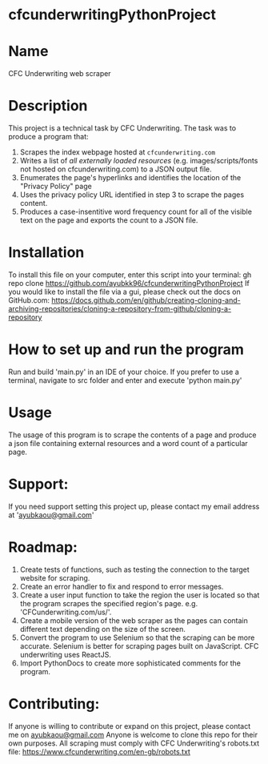 # cfcunderwritingPythonProject
# Name
CFC Underwriting web scraper

# Description
This project is a technical task by CFC Underwriting.
The task was to produce a program that:
1. Scrapes the index webpage hosted at `cfcunderwriting.com`
2. Writes a list of *all externally loaded resources* (e.g. images/scripts/fonts not hosted
on cfcunderwriting.com) to a JSON output file.
3. Enumerates the page's hyperlinks and identifies the location of the "Privacy Policy"
page
4. Uses the privacy policy URL identified in step 3 to scrape the pages content.
5. Produces a case-insentitive word frequency count for all of the visible text on the page and exports the count to a JSON file.

# Installation
To install this file on your computer, enter this script into your terminal: gh repo clone https://github.com/ayubkk96/cfcunderwritingPythonProject
If you would like to install the file via a gui, please check out the docs on GitHub.com: https://docs.github.com/en/github/creating-cloning-and-archiving-repositories/cloning-a-repository-from-github/cloning-a-repository

# How to set up and run the program
Run and build 'main.py' in an IDE of your choice.
If you prefer to use a terminal, navigate to src folder and enter and execute 'python main.py'

# Usage
The usage of this program is to scrape the contents of a page and produce a json file containing external resources and a word count of a particular page.

# Support:
If you need support setting this project up, please contact my email address at 'ayubkaou@gmail.com'

# Roadmap:
1. Create tests of functions, such as testing the connection to the target website for scraping.
2. Create an error handler to fix and respond to error messages.
3. Create a user input function to take the region the user is located so that the program scrapes the specified region's page. e.g. 'CFCunderwriting.com/us/'.
4. Create a mobile version of the web scraper as the pages can contain different text depending on the size of the screen.
5. Convert the program to use Selenium so that the scraping can be more accurate. Selenium is better for scraping pages built on JavaScript. CFC underwriting uses ReactJS.
6. Import PythonDocs to create more sophisticated comments for the program.

# Contributing:
If anyone is willing to contribute or expand on this project, please contact me on ayubkaou@gmail.com
Anyone is welcome to clone this repo for their own purposes. All scraping must comply with CFC Underwriting's robots.txt file: https://www.cfcunderwriting.com/en-gb/robots.txt
